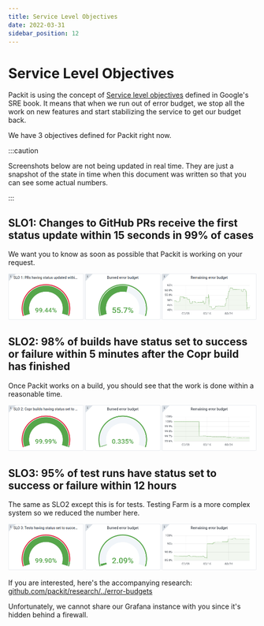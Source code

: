 ```yaml
---
title: Service Level Objectives
date: 2022-03-31
sidebar_position: 12
---
```


# Service Level Objectives

Packit is using the concept of [Service level
objectives](https://sre.google/sre-book/service-level-objectives/) defined in
Google's SRE book. It means that when we run out of error budget, we stop all
the work on new features and start stabilizing the service to get our budget back.

We have 3 objectives defined for Packit right now.

:::caution

Screenshots below are not being updated in real time. They are just a snapshot
of the state in time when this document was written so that you can see some
actual numbers.

:::

## SLO1: Changes to GitHub PRs receive the first status update within 15 seconds in 99% of cases

We want you to know as soon as possible that Packit is working on your request.

![SLO 1](img/slo/slo1.png)

## SLO2: 98% of builds have status set to success or failure within 5 minutes after the Copr build has finished

Once Packit works on a build, you should see that the work is done within a
reasonable time.

![SLO 2](img/slo/slo2.png)


## SLO3: 95% of test runs have status set to success or failure within 12 hours

The same as SLO2 except this is for tests. Testing Farm is a more complex
system so we reduced the number here.

![SLO 3](img/slo/slo3.png)

If you are interested, here's the accompanying research:
[github.com/packit/research/../error-budgets](https://github.com/packit/research/tree/main/research/monitoring/error-budgets)

Unfortunately, we cannot share our Grafana instance with you since it's hidden
behind a firewall.
